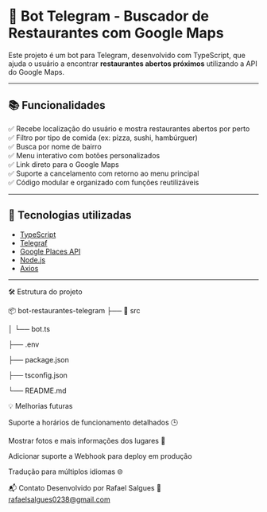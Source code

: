 # 🤖 Bot Telegram - Buscador de Restaurantes com Google Maps

Este projeto é um bot para Telegram, desenvolvido com TypeScript, que ajuda o usuário a encontrar **restaurantes abertos próximos** utilizando a API do Google Maps.

---


## 📚 Funcionalidades

✅ Recebe localização do usuário e mostra restaurantes abertos por perto  
✅ Filtro por tipo de comida (ex: pizza, sushi, hambúrguer)  
✅ Busca por nome de bairro  
✅ Menu interativo com botões personalizados  
✅ Link direto para o Google Maps  
✅ Suporte a cancelamento com retorno ao menu principal  
✅ Código modular e organizado com funções reutilizáveis

---


## 🚀 Tecnologias utilizadas

- [TypeScript](https://www.typescriptlang.org/)
- [Telegraf](https://telegraf.js.org/)
- [Google Places API](https://developers.google.com/maps/documentation/places/web-service/overview)
- [Node.js](https://nodejs.org/)
- [Axios](https://axios-http.com/)

---


🛠️ Estrutura do projeto

📦 bot-restaurantes-telegram
├── 📁 src

│   └── bot.ts

├── .env

├── package.json

├── tsconfig.json

└── README.md


💡 Melhorias futuras

Suporte a horários de funcionamento detalhados 🕒

Mostrar fotos e mais informações dos lugares 📸

Adicionar suporte a Webhook para deploy em produção

Tradução para múltiplos idiomas 🌐

📬 Contato
Desenvolvido por Rafael Salgues
📧 rafaelsalgues0238@gmail.com
